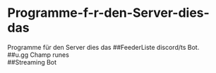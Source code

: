 # Programme-f-r-den-Server-dies-das
Programme für den Server dies das
##FeederListe discord/ts Bot.  
##u.gg Champ runes  
##Streaming Bot  
